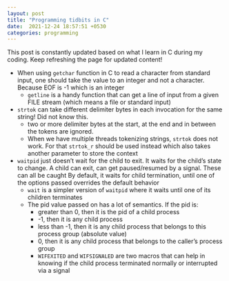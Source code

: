 ```yaml
---
layout: post
title: "Programming tidbits in C"
date:  2021-12-24 18:57:51 +0530
categories: programming
---
```


This post is constantly updated based on what I learn in C during my coding. Keep refreshing the page for updated content!

* When using `getchar` function in C to read a character from standard input, one should take the value to an integer and not a character. Because EOF is -1 which is an integer
  * `getline` is a handy function that can get a line of input from a given FILE stream (which means a file or standard input)
* `strtok` can take different delimiter bytes in each invocation for the same string! Did not know this.
  * two or more delimiter bytes at the start, at the end and in between the tokens are ignored.
  * When we have multiple threads tokenizing strings, `strtok` does not work. For that `strtok_r` should be used instead which also takes another parameter to store the context
* `waitpid` just doesn’t wait for the child to exit. It waits for the child’s state to change. A child can exit, can get paused/resumed by a signal. These can all be caught
By default, it waits for child termination, until one of the options passed overrides the default behavior
  * `wait` is a simpler version of `waitpid` where it waits until one of its children terminates
  * The pid value passed on has a lot of semantics. If the pid is:
    * greater than 0, then it is the pid of a child process
    * -1, then it is any child process
    * less than -1, then it is any child process that belongs to this process group (absolute value)
    * 0, then it is any child process that belongs to the caller’s process group
    * `WIFEXITED` and `WIFSIGNALED` are two macros that can help in knowing if the child process terminated normally or interrupted via a signal

